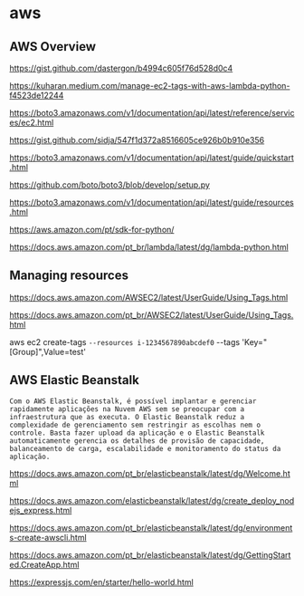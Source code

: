 # aws

## AWS Overview

https://gist.github.com/dastergon/b4994c605f76d528d0c4

https://kuharan.medium.com/manage-ec2-tags-with-aws-lambda-python-f4523de12244

https://boto3.amazonaws.com/v1/documentation/api/latest/reference/services/ec2.html

https://gist.github.com/sidja/547f1d372a8516605ce926b0b910e356

https://boto3.amazonaws.com/v1/documentation/api/latest/guide/quickstart.html

https://github.com/boto/boto3/blob/develop/setup.py

https://boto3.amazonaws.com/v1/documentation/api/latest/guide/resources.html

https://aws.amazon.com/pt/sdk-for-python/

https://docs.aws.amazon.com/pt_br/lambda/latest/dg/lambda-python.html


## Managing resources

https://docs.aws.amazon.com/AWSEC2/latest/UserGuide/Using_Tags.html

https://docs.aws.amazon.com/pt_br/AWSEC2/latest/UserGuide/Using_Tags.html

  aws ec2 create-tags `
    --resources i-1234567890abcdef0 `
    --tags 'Key=\"[Group]\",Value=test'
    
    
 ## AWS Elastic Beanstalk

    Com o AWS Elastic Beanstalk, é possível implantar e gerenciar rapidamente aplicações na Nuvem AWS sem se preocupar com a infraestrutura que as executa. O Elastic Beanstalk reduz a complexidade de gerenciamento sem restringir as escolhas nem o controle. Basta fazer upload da aplicação e o Elastic Beanstalk automaticamente gerencia os detalhes de provisão de capacidade, balanceamento de carga, escalabilidade e monitoramento do status da aplicação.

https://docs.aws.amazon.com/pt_br/elasticbeanstalk/latest/dg/Welcome.html 

https://docs.aws.amazon.com/elasticbeanstalk/latest/dg/create_deploy_nodejs_express.html

https://docs.aws.amazon.com/pt_br/elasticbeanstalk/latest/dg/environments-create-awscli.html

https://docs.aws.amazon.com/pt_br/elasticbeanstalk/latest/dg/GettingStarted.CreateApp.html

https://expressjs.com/en/starter/hello-world.html
